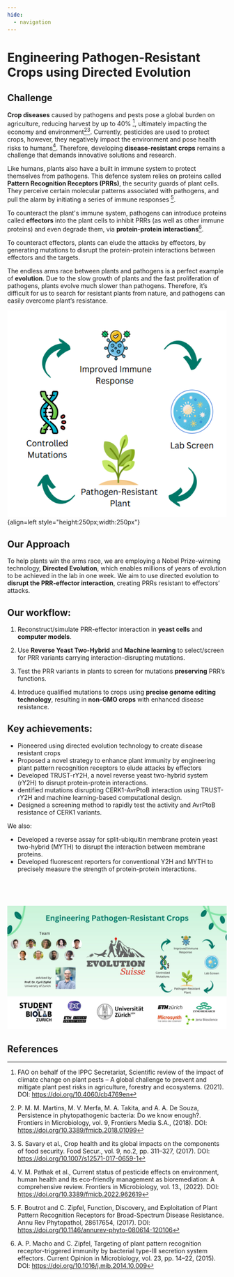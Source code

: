 ```yaml
---
hide:
  - navigation
---
```



# Engineering Pathogen-Resistant Crops using Directed Evolution


## Challenge

**Crop diseases** caused by pathogens and pests pose a global burden on agriculture, reducing harvest by up to 40% [^1], ultimately impacting the economy and environment[^2][^3]. 
Currently, pesticides are used to protect crops, however, they negatively impact the  environment and pose health risks to humans[^4]. Therefore, developing  **disease-resistant crops** remains a challenge that demands innovative solutions and  research.  

Like humans, plants also have a built in immune system to protect themselves from pathogens. This defence system relies on proteins called **Pattern Recognition Receptors (PRRs)**, the security guards of plant cells. They perceive certain molecular patterns associated with pathogens, and pull the alarm by initiating a series of immune responses [^5].

To counteract the plant's immune system, pathogens can introduce proteins called **effectors** into the plant cells to inhibit PRRs (as well as other immune proteins) and even degrade them, via **protein-protein interactions**[^6].

To counteract effectors, plants can elude the attacks by effectors, by generating mutations to disrupt the protein-protein interactions between effectors and the targets.

The endless arms race between plants and pathogens is a perfect example of **evolution**. Due to the slow growth of plants and the fast proliferation of pathogens, plants evolve much slower than pathogens. Therefore, it’s difficult for us to search for resistant plants from nature, and pathogens can easily overcome plant’s resistance. 

![Our Approach](img/evolution_high_level.png){align=left style="height:250px;width:250px"}
## Our Approach
To help plants win the arms race, we are employing a Nobel Prize-winning technology, **Directed Evolution**, which enables millions of years of evolution to be achieved in the lab in one week. We aim to use directed evolution to **disrupt the PRR-effector interaction**, creating PRRs resistant to effectors’ attacks.

## Our workflow:

1. Reconstruct/simulate PRR-effector interaction in **yeast cells** and **computer models**.

2. Use **Reverse Yeast Two-Hybrid** and **Machine learning** to select/screen for PRR variants carrying interaction-disrupting mutations. 

3. Test the PRR variants in plants to screen for mutations **preserving** PRR’s functions.

4. Introduce qualified mutations to crops using **precise genome editing technology**, resulting in **non-GMO crops** with enhanced disease resistance.

## Key achievements:
 * Pioneered using directed evolution technology to create disease resistant crops
 * Proposed a novel strategy to enhance plant immunity by engineering plant pattern recognition receptors to elude attacks by effectors
 * Developed TRUST-rY2H, a novel reverse yeast two-hybrid system (rY2H) to disrupt protein-protein interactions. 
 * dentified mutations disrupting CERK1-AvrPtoB interaction using TRUST-rY2H and machine learning-based computational design.
 * Designed a screening method to rapidly test the activity and AvrPtoB resistance of CERK1 variants.

We also:

 * Developed a reverse assay for split-ubiquitin membrane protein yeast two-hybrid (MYTH) to disrupt the interaction between membrane proteins.
 * Developed fluorescent reporters for conventional Y2H and MYTH to precisely measure the strength of protein-protein interactions.



<p>&nbsp;</p><p>&nbsp;</p>

<img src="img/iDEC Team Flyer.jpg"/>


## References

[^1]: FAO on behalf of the IPPC Secretariat, Scientific review of the impact of climate change on plant pests – A global challenge to prevent and mitigate plant pest risks in agriculture, forestry and ecosystems. (2021). 
DOI: https://doi.org/10.4060/cb4769en

[^2]: P. M. M. Martins, M. V. Merfa, M. A. Takita, and A. A. De Souza, Persistence in
phytopathogenic bacteria: Do we know enough?. Frontiers in Microbiology, vol. 9,
Frontiers Media S.A., (2018).
DOI:  https://doi.org/10.3389/fmicb.2018.01099


[^3]: S. Savary et al., Crop health and its global impacts on the components of food security. Food Secur., vol. 9, no.2, pp. 311–327, (2017).
DOI: https://doi.org/10.1007/s12571-017-0659-1

 
[^4]: V. M. Pathak et al., Current status of pesticide effects on environment, human health and its eco-friendly management as bioremediation: A comprehensive review. Frontiers in Microbiology, vol. 13., (2022).
DOI: https://doi.org/10.3389/fmicb.2022.962619

 
[^5]: F. Boutrot and C. Zipfel, Function, Discovery, and Exploitation of Plant Pattern Recognition
Receptors for Broad-Spectrum Disease Resistance. Annu Rev Phytopathol, 28617654, (2017).
DOI: https://doi.org/10.1146/annurev-phyto-080614-120106

[^6]: A. P. Macho and C. Zipfel, Targeting of plant pattern recognition receptor-triggered immunity by bacterial type-III secretion system effectors. Current Opinion in Microbiology, vol. 23, pp. 14–22, (2015).
DOI: https://doi.org/10.1016/j.mib.2014.10.009


